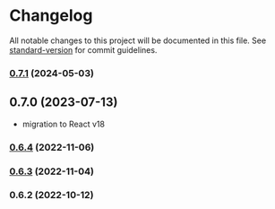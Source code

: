# Changelog

All notable changes to this project will be documented in this file. See [standard-version](https://github.com/conventional-changelog/standard-version) for commit guidelines.

### [0.7.1](https://kbss.felk.cvut.cz/git/s-forms/compare/v0.6.4...v0.7.1) (2024-05-03)

## 0.7.0 (2023-07-13)

- migration to React v18

### [0.6.4](https://kbss.felk.cvut.cz/git/s-forms/compare/v0.6.3...v0.6.4) (2022-11-06)

### [0.6.3](https://kbss.felk.cvut.cz/git/s-forms/compare/v0.6.2...v0.6.3) (2022-11-04)

### 0.6.2 (2022-10-12)
